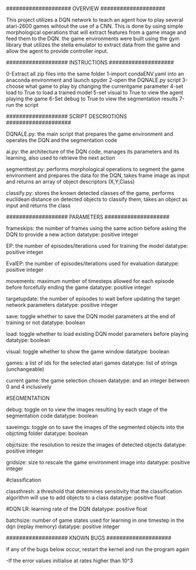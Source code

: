 
#################### OVERVIEW ####################

This project utilizes a DQN network to teach an agent how to play several atari-2600 games wihtout the use of a CNN. This is done by using simple morphological operations that will extract features from a game image and feed them to the DQN. the game environments were built using the gym library that utilizes the stella emulator to extract data from the game and allow the agent to provide controller input.


################### INSTRUCTIONS ####################

0-Extract all zip files into the same folder
1-import condaENV.yaml into an anaconda environment and launch spyder 
2-open the DQNALE.py script
3-choose what game to play by changing the currentgame parameter 
4-set load to True to load a trained model
5-set visual to True to view the agent playing the game
6-Set debug to True to view the segmentation results
7-run the script


################### SCRIPT DESCRIOTIONS ####################

DQNALE.py: the main script that prepares the game environment and operates the DQN and the segmentation code

ai.py: the architecture of the DQN code, manages its parameters and its learning, also used to retrieve the next action

segmenttest.py: performs morphological operations to segment the game environment and prepares the data for the DQN, takes frame image as input and returns an array of object descriptors (X,Y,Class)

classify.py: stores the known detected classes of the game, performs euclidean distance on detected objects to classify them, takes an object as input and returns the class

 
################### PARAMETERS ####################

frameskips: the number of frames using the same action before asking the DQN to provide a new action
datatype: positive integer

EP: the number of episodes/iterations used for training the model
datatype: positive integer

EvalEP: the number of episodes/iterations used for evaluation
datatype: positive integer

movements: maximum number of timesteps allowed for each episode before forcefully ending the game
datatype: positive integer

targetupdate: the number of episodes to wait before updating the target network parameters
datatype: positive integer

save: toggle whether to save the DQN model parameters at the end of training or not
datatype: boolean

load: toggle whether to load existing DQN model parameters before playing
datatype: boolean

visual: toggle whether to show the game window
datatype: boolean

games: a list of ids for the selected atari games
datatype: list of strings (unchangeable)

current game: the game selection chosen
datatype: and an integer between 0 and 4 inclusively 

#SEGMENTATION

debug: toggle on to view the images resulting by each stage of the segmentation code
datatype: boolean

saveimgs: toggle on to save the images of the segmented objects into the objctimg folder
datatype: boolean

objctsize: the resolution to resize the images of detected objects
datatype: positive integer 

gridsize: size to rescale the game environment image into
datatype: positive integer

#classification

classthresh: a threshold that determines sensitivity that the classification algorithm will use to add objects to a class
datatype: positive float

#DQN
LR: learning rate of the DQN
datatype: positive float

batchsize: number of game states used for learning in one timestep in the dqn (replay memory)
datatype: positive integer


################### KNOWN BUGS ####################

if any of the bugs below occur, restart the kernel and run the program again

-If the error values initialise at rates higher than 10^3

